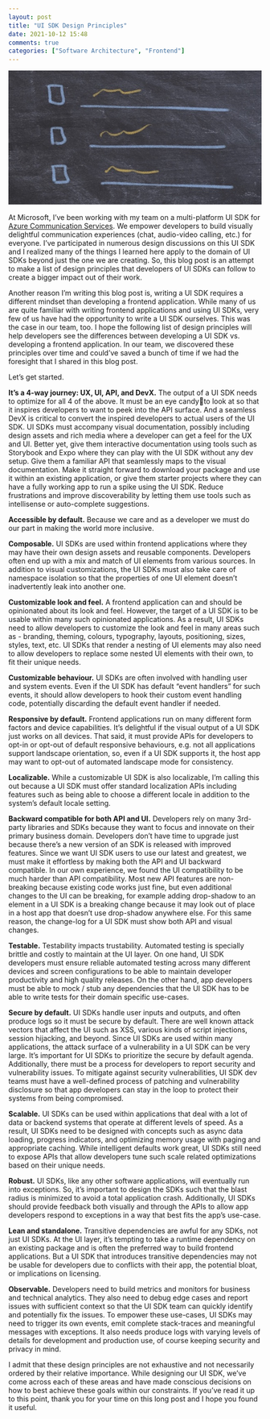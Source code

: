 ```yaml
---
layout: post
title: "UI SDK Design Principles"
date: 2021-10-12 15:48
comments: true
categories: ["Software Architecture", "Frontend"]
---
```


![UI SDK Design Principles](/images/ui_sdk_principles.jpg)

At Microsoft, I’ve been working with my team on a multi-platform UI SDK for [Azure Communication Services](https://docs.microsoft.com/en-us/azure/communication-services/). We empower developers to build visually delightful communication experiences (chat, audio-video calling, etc.) for everyone. I’ve participated in numerous design discussions on this UI SDK and I realized many of the things I learned here apply to the domain of UI SDKs beyond just the one we are creating. So, this blog post is an attempt to make a list of design principles that developers of UI SDKs can follow to create a bigger impact out of their work.

Another reason I’m writing this blog post is, writing a UI SDK requires a different mindset than developing a frontend application. While many of us are quite familiar with writing frontend applications and using UI SDKs, very few of us have had the opportunity to write a UI SDK ourselves. This was the case in our team, too. I hope the following list of design principles will help developers see the differences between developing a UI SDK vs. developing a frontend application. In our team, we discovered these principles over time and could’ve saved a bunch of time if we had the foresight that I shared in this blog post.

Let’s get started.

**It’s a 4-way journey: UX, UI, API, and DevX.** The output of a UI SDK needs to optimize for all 4 of the above. It must be an eye candy💄to look at so that it inspires developers to want to peek into the API surface. And a seamless DevX is critical to convert the inspired developers to actual users of the UI SDK. UI SDKs must accompany visual documentation, possibly including design assets and rich media where a developer can get a feel for the UX and UI. Better yet, give them interactive documentation using tools such as Storybook and Expo where they can play with the UI SDK without any dev setup. Give them a familiar API that seamlessly maps to the visual documentation. Make it straight forward to download your package and use it within an existing application, or give them starter projects where they can have a fully working app to run a spike using the UI SDK. Reduce frustrations and improve discoverability by letting them use tools such as intellisense or auto-complete suggestions.

**Accessible by default.** Because we care and as a developer we must do our part in making the world more inclusive.

**Composable.** UI SDKs are used within frontend applications where they may have their own design assets and reusable components. Developers often end up with a mix and match of UI elements from various sources. In addition to visual customizations, the UI SDKs must also take care of namespace isolation so that the properties of one UI element doesn’t inadvertently leak into another one.

**Customizable look and feel.** A frontend application can and should be opinionated about its look and feel. However, the target of a UI SDK is to be usable within many such opinionated applications. As a result, UI SDKs need to allow developers to customize the look and feel in many areas such as - branding, theming, colours, typography, layouts, positioning, sizes, styles, text, etc. UI SDKs that render a nesting of UI elements may also need to allow developers to replace some nested UI elements with their own, to fit their unique needs.

**Customizable behaviour.** UI SDKs are often involved with handling user and system events. Even if the UI SDK has default “event handlers” for such events, it should allow developers to hook their custom event handling code, potentially discarding the default event handler if needed.

**Responsive by default.** Frontend applications run on many different form factors and device capabilities. It’s delightful if the visual output of a UI SDK just works on all devices. That said, it must provide APIs for developers to opt-in or opt-out of default responsive behaviours, e.g. not all applications support landscape orientation, so, even if a UI SDK supports it, the host app may want to opt-out of automated landscape mode for consistency.

**Localizable.** While a customizable UI SDK is also localizable, I’m calling this out because a UI SDK must offer standard localization APIs including features such as being able to choose a different locale in addition to the system’s default locale setting.

**Backward compatible for both API and UI.** Developers rely on many 3rd-party libraries and SDKs because they want to focus and innovate on their primary business domain. Developers don’t have time to upgrade just because there’s a new version of an SDK is released with improved features. Since we want UI SDK users to use our latest and greatest, we must make it effortless by making both the API and UI backward compatible. In our own experience, we found the UI compatibility to be much harder than API compatibility. Most new API features are non-breaking because existing code works just fine, but even additional changes to the UI can be breaking, for example adding drop-shadow to an element in a UI SDK is a breaking change because it may look out of place in a host app that doesn’t use drop-shadow anywhere else. For this same reason, the change-log for a UI SDK must show both API and visual changes.

**Testable.** Testability impacts trustability. Automated testing is specially brittle and costly to maintain at the UI layer. On one hand, UI SDK developers must ensure reliable automated testing across many different devices and screen configurations to be able to maintain developer productivity and high quality releases. On the other hand, app developers must be able to mock / stub any dependencies that the UI SDK has to be able to write tests for their domain specific use-cases.

**Secure by default.** UI SDKs handle user inputs and outputs, and often produce logs so it must be secure by default. There are well known attack vectors that affect the UI such as XSS, various kinds of script injections, session hijacking, and beyond. Since UI SDKs are used within many applications, the attack surface of a vulnerability in a UI SDK can be very large. It’s important for UI SDKs to prioritize the secure by default agenda. Additionally, there must be a process for developers to report security and vulnerability issues. To mitigate against security vulnerabilities, UI SDK dev teams must have a well-defined process of patching and vulnerability disclosure so that app developers can stay in the loop to protect their systems from being compromised.

**Scalable.** UI SDKs can be used within applications that deal with a lot of data or backend systems that operate at different levels of speed. As a result, UI SDKs need to be designed with concepts such as async data loading, progress indicators, and optimizing memory usage with paging and appropriate caching. While intelligent defaults work great, UI SDKs still need to expose APIs that allow developers tune such scale related optimizations based on their unique needs.

**Robust.** UI SDKs, like any other software applications, will eventually run into exceptions. So, it’s important to design the SDKs such that the blast radius is minimized to avoid a total application crash. Additionally, UI SDKs should provide feedback both visually and through the APIs to allow app developers respond to exceptions in a way that best fits the app’s use-case.

**Lean and standalone.** Transitive dependencies are awful for any SDKs, not just UI SDKs. At the UI layer, it’s tempting to take a runtime dependency on an existing package and is often the  preferred way to build frontend applications. But a UI SDK that introduces transitive dependencies may not be usable for developers due to conflicts with their app, the potential bloat, or implications on licensing.

**Observable.** Developers need to build metrics and monitors for business and technical analytics. They also need to debug edge cases and report issues with sufficient context so that the UI SDK team can quickly identify and potentially fix the issues. To empower these use-cases, UI SDKs may need to trigger its own events, emit complete stack-traces and meaningful messages with exceptions. It also needs produce logs with varying levels of details for development and production use, of course keeping security and privacy in mind.

I admit that these design principles are not exhaustive and not necessarily ordered by their relative importance. While designing our UI SDK, we’ve come across each of these areas and have made conscious decisions on how to best achieve these goals within our constraints. If you’ve read it up to this point, thank you for your time on this long post and I hope you found it useful.